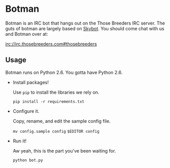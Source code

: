 # Botman

Botman is an IRC bot that hangs out on the Those Breeders IRC server. The guts of botman are largely based on [Skybot](https://github.com/rmmh/skybot). You should come chat with us and Botman over at: 

[irc://irc.thosebreeders.com#thosebreeders](irc://irc.thosebreeders.com#thosebreeders)

## Usage

Botman runs on Python 2.6. You gotta have Python 2.6.

* Install packages!
	
	Use `pip` to install the libraries we rely on.

	`pip install -r requirements.txt`

* Configure it.

	Copy, rename, and edit the sample config file.

	`mv config.sample config`
	`$EDITOR config`

* Run it!

	Aw yeah, this is the part you've been waiting for.

	`python bot.py`
